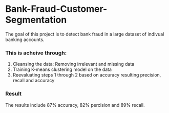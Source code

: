 # Bank-Fraud-Customer-Segmentation

The goal of this project is to detect bank fraud in a large dataset of indivual banking accounts.

### This is acheive through:
1. Cleansing the data: Removing irrelevant and missing data
2. Training K-means clustering model on the data
3. Reevaluating steps 1 through 2 based on accuracy resulting precision, recall and accuracy

### Result
The results include 87% accuracy, 82% percision and 89% recall.
